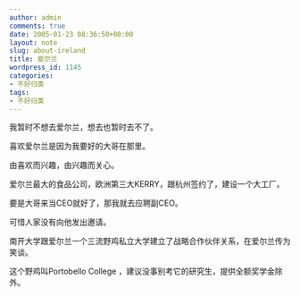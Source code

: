 ```yaml
---
author: admin
comments: true
date: 2005-01-23 08:36:50+00:00
layout: note
slug: about-ireland
title: 爱尔兰
wordpress_id: 1145
categories:
- 不好归类
tags:
- 不好归类
---
```



我暂时不想去爱尔兰，想去也暂时去不了。

喜欢爱尔兰是因为我要好的大哥在那里。

由喜欢而兴趣，由兴趣而关心。

爱尔兰最大的食品公司，欧洲第三大KERRY，跟杭州签约了，建设一个大工厂。

要是大哥来当CEO就好了，那我就去应聘副CEO。

可惜人家没有向他发出邀请。

南开大学跟爱尔兰一个三流野鸡私立大学建立了战略合作伙伴关系，在爱尔兰传为笑谈。

这个野鸡叫Portobello College ，建议没事别考它的研究生，提供全额奖学金除外。
